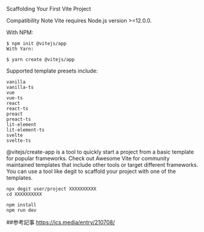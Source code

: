 Scaffolding Your First Vite Project

Compatibility Note
Vite requires Node.js version >=12.0.0.

With NPM:

```
$ npm init @vitejs/app
With Yarn:

$ yarn create @vitejs/app

```

Supported template presets include:

```
vanilla
vanilla-ts
vue
vue-ts
react
react-ts
preact
preact-ts
lit-element
lit-element-ts
svelte
svelte-ts
```


@vitejs/create-app is a tool to quickly start a project from a basic template for popular frameworks. Check out Awesome Vite for community maintained templates that include other tools or target different frameworks. You can use a tool like degit to scaffold your project with one of the templates.


```
npx degit user/project XXXXXXXXXX
cd XXXXXXXXXX

npm install
npm run dev
```

##参考記事
https://ics.media/entry/210708/
